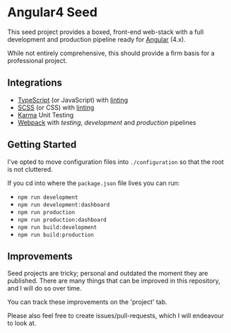 # Angular4 Seed

This seed project provides a boxed, front-end web-stack with a full development and production pipeline ready for [Angular](https://angular.io/) (4.x).

While not entirely comprehensive, this should provide a firm basis for a professional project. 

## Integrations

- [TypeScript](https://www.typescriptlang.org/) (or JavaScript) with [linting]()
- [SCSS](https://sass-lang.com/) (or CSS) with [linting](https://postcss.org/)
- [Karma](https://karma-runner.github.io/) Unit Testing
- [Webpack](https://webpack.js.org/) with *testing*, *development* and *production* pipelines

## Getting Started

I've opted to move configuration files into `./configuration` so that the root is not cluttered.

If you cd into where the `package.json` file lives you can run:

- `npm run development`
- `npm run development:dashboard`
- `npm run production`
- `npm run production:dashboard`
- `npm run build:development`
- `npm run build:production`

## Improvements

Seed projects are tricky; personal and outdated the moment they are published. There are many things that can be improved in this repository, and I will do so over time.

You can track these improvements on the 'project' tab.

Please also feel free to create issues/pull-requests, which I will endeavour to look at.